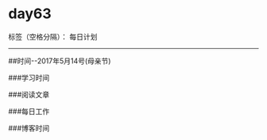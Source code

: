 # day63

标签（空格分隔）： 每日计划

---
##时间--2017年5月14号(母亲节)

###学习时间<br>

###阅读文章<br>


###每日工作<br>


###博客时间<br>
